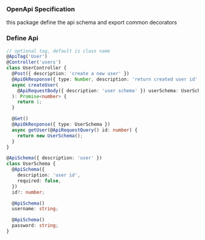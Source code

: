 ### OpenApi Specification

this package define the api schema and export common decorators

### Define Api

```typescript
// optional tag, default is class name
@ApiTag('User')
@Controller('users')
class UserController {
  @Post({ description: 'create a new user' })
  @ApiOkResponse({ type: Number, description: 'return created user id' })
  async createUser(
    @ApiRequestBody({ description: 'user schema' }) userSchema: UserSchema,
  ): Promise<number> {
    return 1;
  }

  @Get()
  @ApiOkResponse({ type: UserSchema })
  async getUser(@ApiRequestQuery() id: number) {
    return new UserSchema();
  }
}

@ApiSchema({ description: 'user' })
class UserSchema {
  @ApiSchema({
    description: 'user id',
    required: false,
  })
  id?: number;

  @ApiSchema()
  username: string;

  @ApiSchema()
  password: string;
}
```
